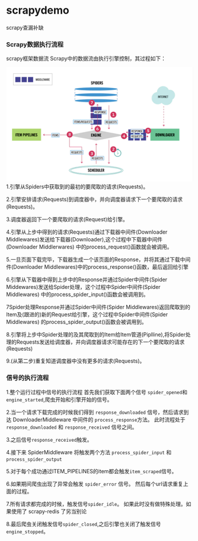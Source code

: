# scrapydemo
scrapy查漏补缺
### Scrapy数据执行流程

scrapy框架数据流 Scrapy中的数据流由执行引擎控制，其过程如下：

![流程图](myproject/flow.png)
1.引擎从Spiders中获取到的最初的要爬取的请求(Requests)。

2.引擎安排请求(Requests)到调度器中，并向调度器请求下一个要爬取的请求(Requests)。

3.调度器返回下一个要爬取的请求(Request)给引擎。

4.引擎从上步中得到的请求(Requests)通过下载器中间件(Downloader Middlewares)发送给下载器(Downloader),这个过程中下载器中间件(Downloader Middlerwares)
中的process_request()函数就会被调用。

5.一旦页面下载完毕，下载器生成一个该页面的Response，并将其通过下载中间件(Downloader Middlewares)中的process_response()函数，最后返回给引擎

6.引擎从下载器中得到上步中的Response并通过Spider中间件(Spider Middewares)发送给Spider处理，这个过程中Spider中间件(Spider Middlewares)
中的process_spider_input()函数会被调用到。

7Spider处理Response并通过Spider中间件(Spider Middlewares)返回爬取到的Item及(跟进的)新的Request给引擎，这个过程中Spider中间件(Spider Middlewares)
的process_spider_output()函数会被调用到。

8.引擎将上步中Spider处理的及其爬取到的Item给Item管道(Piplline),将Spider处理的Requests发送给调度器，并向调度器请求可能存在的下一个要爬取的请求(Requests)

9.(从第二步)重复知道调度器中没有更多的请求(Requests)。



### 信号的执行流程

1.整个运行过程中信号的执行流程 首先我们获取下面两个信号 `spider_opened`和 `engine_started`,爬虫开始和引擎开始的信号。 

2.当一个请求下载完成的时候我们得到 `response_downloaded`
信号，然后请求到达 DownloaderMiddleware 中间件的 `process_response`方法。 此时流程处于 `response_downloaded` 和 `response_received` 信号之间。

3.之后信号`response_received`触发。

4.接下来 SpiderMiddleware 将触发两个方法 `process_spider_input` 和 `process_spider_output`

5.对于每个成功通过ITEM_PIPELINES的item都会触发`item_scraped`信号。

6.如果期间爬虫出现了异常会触发 `spider_error` 信号。 然后每个url请求重复上面的过程。

7.所有请求都完成的时候，触发信号`spider_idle`。 如果此时没有做特殊处理。如果使用了 scrapy-redis 了另当别论 

8.最后爬虫关闭触发信号`spider_closed`,之后引擎也关闭了触发信号`engine_stopped`。
